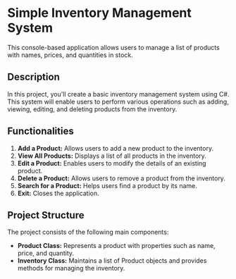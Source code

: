 # Simple Inventory Management System

This console-based application allows users to manage a list of products with names, prices, and quantities in stock.

## Description
In this project, you'll create a basic inventory management system using C#. This system will enable users to perform various operations such as adding, viewing, editing, and deleting products from the inventory.

## Functionalities

1. **Add a Product:** Allows users to add a new product to the inventory.
2. **View All Products:** Displays a list of all products in the inventory.
3. **Edit a Product:** Enables users to modify the details of an existing product.
4. **Delete a Product:** Allows users to remove a product from the inventory.
5. **Search for a Product:** Helps users find a product by its name.
6. **Exit:** Closes the application.

## Project Structure

The project consists of the following main components:

- **Product Class:** Represents a product with properties such as name, price, and quantity.
- **Inventory Class:** Maintains a list of Product objects and provides methods for managing the inventory.
